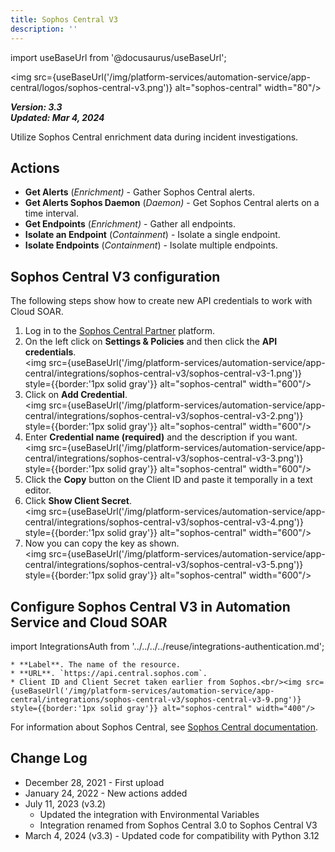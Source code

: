 ```yaml
---
title: Sophos Central V3
description: ''
---
```


import useBaseUrl from '@docusaurus/useBaseUrl';

<img src={useBaseUrl('/img/platform-services/automation-service/app-central/logos/sophos-central-v3.png')} alt="sophos-central" width="80"/>

***Version: 3.3  
Updated: Mar 4, 2024***

Utilize Sophos Central enrichment data during incident investigations.

## Actions

* **Get Alerts** (*Enrichment)* - Gather Sophos Central alerts.
* **Get Alerts Sophos Daemon** (*Daemon)* - Get Sophos Central alerts on a time interval.
* **Get Endpoints** (*Enrichment)* - Gather all endpoints.
* **Isolate an Endpoint** (*Containment*) - Isolate a single endpoint.
* **Isolate Endpoints** (*Containment*) - Isolate multiple endpoints.

## Sophos Central V3 configuration

The following steps show how to create new API credentials to work with Cloud SOAR.

1. Log in to the [Sophos Central Partner](https://central.sophos.com/manage/partner) platform.
1. On the left click on **Settings & Policies** and then click the **API credentials**.<br/><img src={useBaseUrl('/img/platform-services/automation-service/app-central/integrations/sophos-central-v3/sophos-central-v3-1.png')} style={{border:'1px solid gray'}} alt="sophos-central" width="600"/>
1. Click on **Add Credential**. <br/><img src={useBaseUrl('/img/platform-services/automation-service/app-central/integrations/sophos-central-v3/sophos-central-v3-2.png')} style={{border:'1px solid gray'}} alt="sophos-central" width="600"/>
1. Enter **Credential name (required)** and the description if you want.<br/><img src={useBaseUrl('/img/platform-services/automation-service/app-central/integrations/sophos-central-v3/sophos-central-v3-3.png')} style={{border:'1px solid gray'}} alt="sophos-central" width="600"/>
1. Click the **Copy** button on the Client ID and paste it temporally in a text editor.
1. Click **Show Client Secret**.<br/><img src={useBaseUrl('/img/platform-services/automation-service/app-central/integrations/sophos-central-v3/sophos-central-v3-4.png')} style={{border:'1px solid gray'}} alt="sophos-central" width="600"/>
1. Now you can copy the key as shown.<br/><img src={useBaseUrl('/img/platform-services/automation-service/app-central/integrations/sophos-central-v3/sophos-central-v3-5.png')} style={{border:'1px solid gray'}} alt="sophos-central" width="600"/>

## Configure Sophos Central V3 in Automation Service and Cloud SOAR

import IntegrationsAuth from '../../../../reuse/integrations-authentication.md';

<IntegrationsAuth/>

    * **Label**. The name of the resource.
    * **URL**. `https://api.central.sophos.com`.
    * Client ID and Client Secret taken earlier from Sophos.<br/><img src={useBaseUrl('/img/platform-services/automation-service/app-central/integrations/sophos-central-v3/sophos-central-v3-9.png')} style={{border:'1px solid gray'}} alt="sophos-central" width="400"/>

For information about Sophos Central, see [Sophos Central documentation](https://docs.sophos.com/central/customer/help/en-us/index.html).

## Change Log

* December 28, 2021 - First upload
* January 24, 2022 - New actions added
* July 11, 2023 (v3.2)
    + Updated the integration with Environmental Variables
    + Integration renamed from Sophos Central 3.0 to Sophos Central V3
* March 4, 2024 (v3.3) - Updated code for compatibility with Python 3.12
